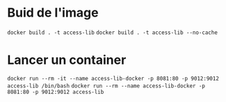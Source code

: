 # Buid de l'image 

`docker build . -t access-lib`
`docker build . -t access-lib --no-cache`

# Lancer un container 

`docker run --rm -it --name access-lib-docker -p 8081:80 -p 9012:9012 access-lib /bin/bash`
`docker run --rm --name access-lib-docker -p 8081:80 -p 9012:9012 access-lib`